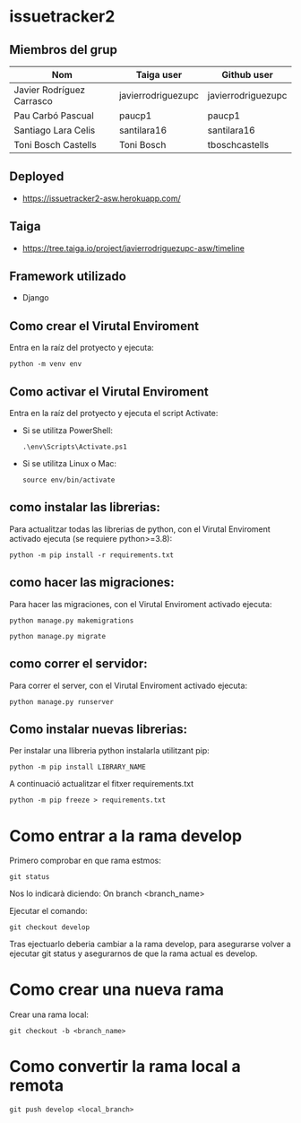# issuetracker2

## Miembros del grup
|Nom                          |Taiga user         |Github user        |
| -------------               | -------------     | -------------     |
| Javier Rodríguez Carrasco   |javierrodriguezupc |javierrodriguezupc |
| Pau Carbó Pascual           |paucp1             |paucp1             |
| Santiago Lara Celis         |santilara16        |santilara16        |
| Toni Bosch Castells         |Toni Bosch         |tboschcastells     |         

## Deployed
- https://issuetracker2-asw.herokuapp.com/

## Taiga
- https://tree.taiga.io/project/javierrodriguezupc-asw/timeline

## Framework utilizado
- Django


## Como crear el Virutal Enviroment
Entra en la raíz del protyecto y ejecuta:
  ```
  python -m venv env
  ```

## Como activar el Virutal Enviroment
  Entra en la raíz del protyecto y ejecuta el script Activate:
- Si se utilitza PowerShell:
  ```
  .\env\Scripts\Activate.ps1
  ```
- Si se utilitza Linux o Mac:
  ```
  source env/bin/activate
  ```

## como instalar las librerias:
Para actualitzar todas las librerias de python, con el Virutal Enviroment activado ejecuta (se requiere python>=3.8):
```
python -m pip install -r requirements.txt
```

## como hacer las migraciones:
Para hacer las migraciones, con el Virutal Enviroment activado ejecuta:
```
python manage.py makemigrations
```
```
python manage.py migrate
```

## como correr el servidor:
Para correr el server, con el Virutal Enviroment activado ejecuta:
```
python manage.py runserver
```

## Como instalar nuevas librerias:
Per instalar una llibreria python instalarla utilitzant pip:
```
python -m pip install LIBRARY_NAME
```
A continuació actualitzar el fitxer requirements.txt
```
python -m pip freeze > requirements.txt
```

# Como entrar a la rama develop
Primero comprobar en que rama estmos:
```
git status 
```
Nos lo indicarà diciendo: On branch <branch_name>

Ejecutar el comando:
```
git checkout develop 
```
Tras ejectuarlo deberia cambiar a la rama develop, para asegurarse volver a ejecutar git status y 
asegurarnos de que la rama actual es develop.

# Como crear una nueva rama
Crear una rama local:
```
git checkout -b <branch_name>
```
# Como convertir la rama local a remota
```
git push develop <local_branch>
```
